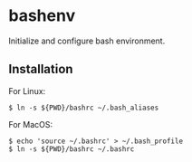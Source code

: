 bashenv
=======

Initialize and configure bash environment.


## Installation ##

For Linux:

    $ ln -s ${PWD}/bashrc ~/.bash_aliases

For MacOS:

    $ echo 'source ~/.bashrc' > ~/.bash_profile
    $ ln -s ${PWD}/bashrc ~/.bashrc

